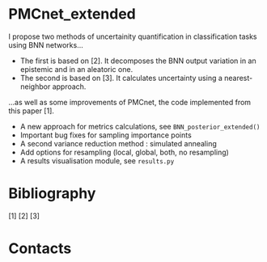 # PMCnet_extended
I propose two methods of uncertainity quantification in classification tasks using BNN networks...
* The first is based on [2]. It decomposes the BNN output variation in an epistemic and in an aleatoric one.
* The second is based on [3]. It calculates uncertainty using a nearest-neighbor approach.

...as well as some improvements of PMCnet, the code implemented from this paper [1]. 
* A new approach for metrics calculations, see `BNN_posterior_extended()` 
* Important bug fixes for sampling importance points
* A second variance reduction method : simulated annealing
* Add options for resampling (local, global, both, no resampling)
* A results visualisation module, see `results.py`



# Bibliography 
[1]
[2]
[3]
# Contacts
